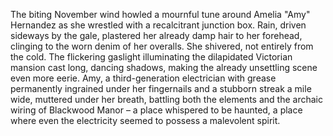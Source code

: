 The biting November wind howled a mournful tune around Amelia "Amy" Hernandez as she wrestled with a recalcitrant junction box.  Rain, driven sideways by the gale, plastered her already damp hair to her forehead, clinging to the worn denim of her overalls.  She shivered, not entirely from the cold.  The flickering gaslight illuminating the dilapidated Victorian mansion cast long, dancing shadows, making the already unsettling scene even more eerie.  Amy, a third-generation electrician with grease permanently ingrained under her fingernails and a stubborn streak a mile wide, muttered under her breath, battling both the elements and the archaic wiring of Blackwood Manor – a place whispered to be haunted, a place where even the electricity seemed to possess a malevolent spirit.
